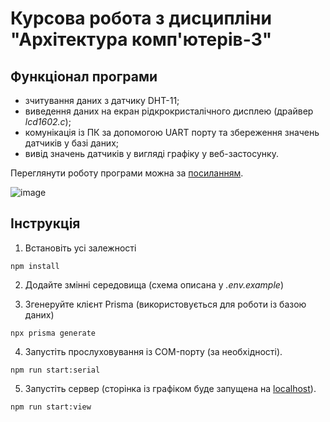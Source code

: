# Курсова робота з дисципліни "Архітектура комп'ютерів-3"

## Функціонал програми

- зчитування даних з датчику DHT-11;
- виведення даних на екран рідкрокристалічного дисплею (драйвер _lcd1602.c_);
- комунікація із ПК за допомогою UART порту та збереження значень датчиків у базі даних;
- вивід значень датчиків у вигляді графіку у веб-застосунку.

Переглянути роботу програми можна за [посиланням](https://iot-climate.onrender.com/).

![image](https://github.com/xorobiov/iot-climate/assets/169550430/bd247c79-5eef-4a4c-b906-ecf1a3f27628)

## Інструкція

1. Встановіть усі залежності

```
npm install
```

2. Додайте змінні середовища (схема описана у _.env.example_)

3. Згенеруйте клієнт Prisma (використовується для роботи із базою даних)

```
npx prisma generate
```

4. Запустіть прослуховування із COM-порту (за необхідності).

```
npm run start:serial
```

5. Запустіть сервер (сторінка із графіком буде запущена на [localhost](http://localhost:80)).

```
npm run start:view
```
